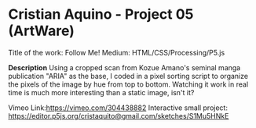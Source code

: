 # Cristian Aquino - Project 05 (ArtWare)

Title of the work: Follow Me!
Medium: HTML/CSS/Processing/P5.js

**Description**
Using a cropped scan from Kozue Amano's seminal manga publication "ARIA" as the base, I coded in a pixel sorting script to organize the pixels of the image by hue from top to bottom. Watching it work in real time is much more interesting than a static image, isn't it?

Vimeo Link:https://vimeo.com/304438882
Interactive small project: https://editor.p5js.org/cristaquito@gmail.com/sketches/S1Mu5HNkE
